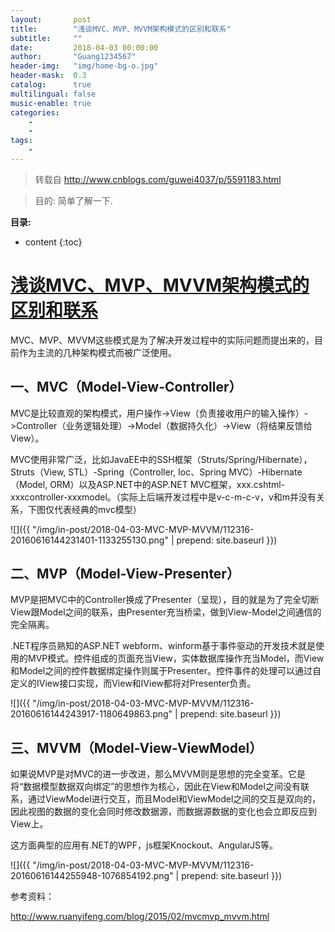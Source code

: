 ```yaml
---
layout:       post
title:        "浅谈MVC、MVP、MVVM架构模式的区别和联系"
subtitle:     ""
date:         2018-04-03 00:00:00
author:       "Guang1234567"
header-img:   "img/home-bg-o.jpg"
header-mask:  0.3
catalog:      true
multilingual: false
music-enable: true
categories:
    -
    -
tags:
    -
---
```



> 转载自 http://www.cnblogs.com/guwei4037/p/5591183.html

> 目的: 简单了解一下.

**目录:**

* content
{:toc}


# [浅谈MVC、MVP、MVVM架构模式的区别和联系](http://www.cnblogs.com/guwei4037/p/5591183.html)

MVC、MVP、MVVM这些模式是为了解决开发过程中的实际问题而提出来的，目前作为主流的几种架构模式而被广泛使用。

## 一、MVC（Model-View-Controller）

MVC是比较直观的架构模式，用户操作->View（负责接收用户的输入操作）->Controller（业务逻辑处理）->Model（数据持久化）->View（将结果反馈给View）。

MVC使用非常广泛，比如JavaEE中的SSH框架（Struts/Spring/Hibernate），Struts（View, STL）-Spring（Controller, Ioc、Spring MVC）-Hibernate（Model, ORM）以及ASP.NET中的ASP.NET MVC框架，xxx.cshtml-xxxcontroller-xxxmodel。（实际上后端开发过程中是v-c-m-c-v，v和m并没有关系，下图仅代表经典的mvc模型）

![]({{ "/img/in-post/2018-04-03-MVC-MVP-MVVM/112316-20160616144231401-1133255130.png" | prepend: site.baseurl }})

## 二、MVP（Model-View-Presenter）

MVP是把MVC中的Controller换成了Presenter（呈现），目的就是为了完全切断View跟Model之间的联系，由Presenter充当桥梁，做到View-Model之间通信的完全隔离。

.NET程序员熟知的ASP.NET webform、winform基于事件驱动的开发技术就是使用的MVP模式。控件组成的页面充当View，实体数据库操作充当Model，而View和Model之间的控件数据绑定操作则属于Presenter。控件事件的处理可以通过自定义的IView接口实现，而View和IView都将对Presenter负责。

![]({{ "/img/in-post/2018-04-03-MVC-MVP-MVVM/112316-20160616144243917-1180649863.png" | prepend: site.baseurl }})

## 三、MVVM（Model-View-ViewModel）

如果说MVP是对MVC的进一步改进，那么MVVM则是思想的完全变革。它是将“数据模型数据双向绑定”的思想作为核心，因此在View和Model之间没有联系，通过ViewModel进行交互，而且Model和ViewModel之间的交互是双向的，因此视图的数据的变化会同时修改数据源，而数据源数据的变化也会立即反应到View上。

这方面典型的应用有.NET的WPF，js框架Knockout、AngularJS等。

![]({{ "/img/in-post/2018-04-03-MVC-MVP-MVVM/112316-20160616144255948-1076854192.png" | prepend: site.baseurl }})

参考资料：

http://www.ruanyifeng.com/blog/2015/02/mvcmvp_mvvm.html





